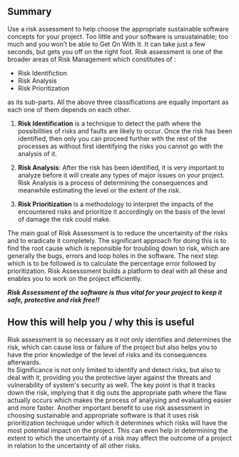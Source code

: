 ## Summary
Use a risk assessment to help choose the appropriate sustainable software concepts for your project. Too little and your software is unsustainable; too much and you won’t be able to Get On With It. It can take just a few seconds, but gets you off on the right foot.
Risk assessment is one of the broader areas of Risk Management which constitutes of :
* Risk Identifiction
* Risk Analysis
* Risk Prioritization

as its sub-parts. All the above three classifications are equally important as each one of them depends on each other. 
1. __Risk Identification__ is a technique to detect the path where the possibilities of risks and faults are likely to occur.
Once the risk has been identified, then only you can proceed further with the rest of the processes as without first identifying the risks you cannot go with the analysis of it.

2. __Risk Analysis__: After the risk has been identified, it is very important to analyze before it will create any types of major issues on your project. Risk Analysis is a process of determining the consequences and meanwhile estimating the level or the extent of the risk.

3. __Risk Prioritization__ is a methodology to interpret the impacts of the encountered risks and prioritize it accordingly on the basis of the level of damage the risk could make.

The main goal of Risk Assessment is to reduce the uncertainity of the risks and to eradicate it completely. 
The significant approach for doing this is to find the root cause which is reponsible for troubling down to risk, which are generally the bugs, errors and loop holes in the software. 
The next step which is to be followed is to calculate the percentage error followed by prioritization.
Risk Assesssment builds a platform to deal with all these and enables you to work on the project efficiently.


***Risk Assessment of the software is thus vital for your project to keep it safe, protective and risk free!!*** 

## How this will help you / why this is useful
Risk assessment is so necessary as it not only identifies and determines the risk, which can cause loss or failure of the project but also helps you to have the prior knowledge of the level of risks and its consequences afterwards.  
Its Significance is not only limited to identify and detect risks, but also  to deal with it, providing you the protective layer against the threats and vulnerability of system's security as well.
The key point is that it tracks down the risk, implying that it dig outs the appropriate path where  the flaw actually occurs which makes the process of analysing and evaluating easier and more faster.
Another important benefit to use risk assessment in choosing sustainable and appropriate software is that it uses risk prioritization technique under which it determines which risks will have the most potential impact on the project. This can even help in determining the extent to which the uncertainty of a risk may affect the outcome of a project in relation to the uncertainty of all other risks.



